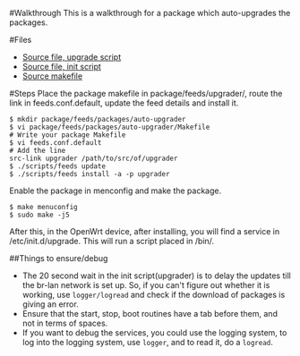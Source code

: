 #Walkthrough
This is a walkthrough for a package which auto-upgrades the packages.

#Files
- [Source file, upgrade script](find_upgrade.sh)
- [Source file, init script](upgrader)
- [Source makefile](Makefile)

#Steps
Place the package makefile in package/feeds/upgrader/, route the link in feeds.conf.default, update the feed details and install it.
```
$ mkdir package/feeds/packages/auto-upgrader
$ vi package/feeds/packages/auto-upgrader/Makefile
# Write your package Makefile
$ vi feeds.conf.default
# Add the line
src-link upgrader /path/to/src/of/upgrader
$ ./scripts/feeds update
$ ./scripts/feeds install -a -p upgrader
```

Enable the package in menconfig and make the package.
```
$ make menuconfig
$ sudo make -j5
```

After this, in the OpenWrt device, after installing, you will find a service in /etc/init.d/upgrade. This will run a script placed in /bin/.

##Things to ensure/debug
- The 20 second wait in the init script(upgrader) is to delay the updates till the br-lan network is set up. So, if you can't figure out whether it is working, use ```logger/logread``` and check if the download of packages is giving an error.
- Ensure that the start, stop, boot routines have a tab before them, and not in terms of spaces.
- If you want to debug the services, you could use the logging system, to log into the logging system, use ```logger```, and to read it, do a ```logread```.
